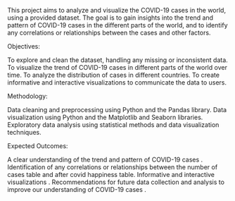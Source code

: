 This project aims to analyze and visualize the COVID-19 cases in the world, using a provided dataset. 
The goal is to gain insights into the trend and pattern of COVID-19 cases in the different parts of the world, and to identify any correlations or relationships between the cases and other factors.

Objectives:

To explore and clean the dataset, handling any missing or inconsistent data.
To visualize the trend of COVID-19 cases in different parts of the world over time.
To analyze the distribution of cases in different countries.
To create informative and interactive visualizations to communicate the data to users.

Methodology:

Data cleaning and preprocessing using Python and the Pandas library.
Data visualization using Python and the Matplotlib and Seaborn libraries.
Exploratory data analysis using statistical methods and data visualization techniques.

Expected Outcomes:

A clear understanding of the trend and pattern of COVID-19 cases .
Identification of any correlations or relationships between the number of cases table and after covid happiness table.
Informative and interactive visualizations .
Recommendations for future data collection and analysis to improve our understanding of COVID-19 cases .
